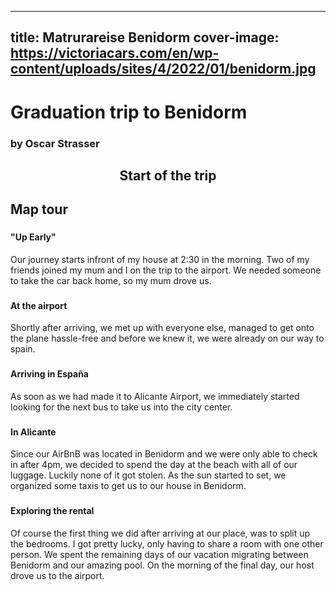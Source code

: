 
---
title: Matrurareise Benidorm
cover-image: https://victoriacars.com/en/wp-content/uploads/sites/4/2022/01/benidorm.jpg
---
# Graduation trip to Benidorm <!--{ as="img" data-fallback-src="" mode="hero" src="https://www.europeanceo.com/wp-content/uploads/2018/09/BND_Benidorm_bonds.jpg" }-->
### by Oscar Strasser <!--{ style="font-size:1rem;opacity:0.7;margin-top:1rem;" }-->

## <center> Start of the trip<center/>


## Map tour <!--{ as="eox-map" mode="tour" }-->

### <!--{ layers='[{"type":"Tile","properties":{"id":"osm"},"source":{"type":"OSM"}}]' center=[16.219704,48.000989] zoom="18" animationOptions="{duration:500}" }-->
#### "Up Early"
Our journey starts infront of my house at 2:30 in the morning. Two of my friends joined my mum and I on the trip to the airport. We needed someone to take the car back home, so my mum drove us. 

### <!--{ layers='[{"type":"Tile","properties":{"id":"osm"},"source":{"type":"OSM"}}]' center=[16.575311,48.113923] zoom="13" animationOptions="{duration:500}" }-->
#### At the airport
Shortly after arriving, we met up with everyone else, managed to get onto the plane hassle-free and before we knew it, we were already on our way to spain.
	
### <!--{ layers='[{"type":"Tile","properties":{"id":"osm"},"source":{"type":"OSM"}}]' center=[-0.558035,38.284437] zoom="14" animationOptions="{duration:500}" }-->
#### Arriving in España
As soon as we had made it to Alicante Airport, we immediately started looking for the next bus to take us into the city center.

### <!--{ layers='[{"type":"Tile","properties":{"id":"osm"},"source":{"type":"OSM"}}]' center=[-0.478199,38.344524] zoom="18" animationOptions="{duration:500}" }-->
#### In Alicante
Since our AirBnB was located in Benidorm and we were only able to check in after 4pm, we decided to spend the day at the beach with all of our luggage. Luckily none of it got stolen. As the sun started to set, we organized some taxis to get us to our house in Benidorm.
	
### <!--{ layers='[{"type":"Tile","properties":{"id":"osm"},"source":{"type":"OSM"}}]' center=[-0.125648,38.568131] zoom="18" animationOptions="{duration:500}" }-->
#### Exploring the rental
Of course the first thing we did after arriving at our place, was to split up the bedrooms. I got pretty lucky, only having to share a room with one other person. We spent the remaining days of our vacation migrating between Benidorm and our amazing pool. On the morning of the final day, our host drove us to the airport.
